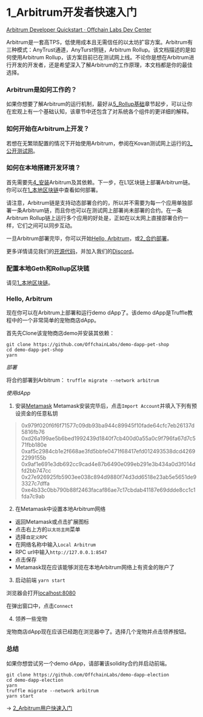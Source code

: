 # 1_Arbitrum开发者快速入门


[Arbitrum Developer Quickstart · Offchain Labs Dev Center](https://developer.offchainlabs.com/docs/developer_quickstart)



Arbitrum是一套高TPS，低使用成本且无需信任的以太坊扩容方案。Arbitrum有三种模式：AnyTrust通道，AnyTurst侧链，Arbitrum Rollup。该文档描述的是如何使用Arbitrum Rollup，该方案目前已在测试网上线。不论你是想在Arbitrum进行开发的开发者，还是希望深入了解Arbitrum的工作原理，本文档都是你的最佳选择。

### Arbitrum是如何工作的？

如果你想要了解Arbitrum的运行机制，最好从[5_Rollup基础](./5_Rollup基础.md)章节起步，可以让你在宏观上有一个基础认知，该章节中还包含了对系统各个组件的更详细的解释。

### 如何开始在Arbitrum上开发？

若想在无繁琐配置的情况下开始使用Arbitrum，参阅在Kovan测试网上运行的[3_公开测试网](./3_公开测试网.md)。

### 如何在本地搭建开发环境？

首先需要先[4_安装](./4_安装.md)Arbitrum及其依赖。下一步，在L1区块链上部署Arbitrum链。你可以在[1_本地区块链](../6_运行节点/1_本地区块链.md)中查看如何部署。

请注意，Arbitrum链是支持动态部署合约的，所以并不需要为每一个应用单独部署一条Arbitrum链，而且你也可以在测试网上部署尚未部署的合约。在一条Arbitrum Rollup链上运行多个应用的好处是，正如在以太网上直接部署合约一样，它们之间可以同步互动。

一旦Arbitrum部署完毕，你可以开始[Hello, Arbitrum](#Hello-Arbitrum)，或[2_合约部署](../3_dapp基础/2_合约部署.md)。

更多详情请见我们的[开源代码](https://github.com/offchainlabs/arbitrum)，并加入我们的[Discord](https://discord.gg/ZpZuw7p)。

### 配置本地Geth和Rollup区块链

请见[1_本地区块链](../6_运行节点/1_本地区块链.md)。

### Hello, Arbitrum

现在你可以在Arbitrum上部署和运行demo dApp了。该demo dApp是Truffle教程中的一个非常简单的宠物商店dApp。

首先先Clone该宠物商店demo并安装其依赖：
```
git clone https://github.com/OffchainLabs/demo-dapp-pet-shop
cd demo-dapp-pet-shop
yarn
```

*部署*

将合约部署到Arbitrum：
`truffle migrate --network arbitrum`

*使用dApp*

1. 安装[Metamask](https://metamask.io)
Metamask安装完毕后，点击`Import Account`并填入下列有预设资金的任意私钥
> 0x979f020f6f6f71577c09db93ba944c89945f10fade64cfc7eb26137d5816fb76  
> 0xd26a199ae5b6bed1992439d1840f7cb400d0a55a0c9f796fa67d7c571fbb180e  
> 0xaf5c2984cb1e2f668ae3fd5bbfe0471f68417efd012493538dcd42692299155b  
> 0x9af1e691e3db692cc9cad4e87b6490e099eb291e3b434a0d3f014dfd2bb747cc  
> 0x27e926925fb5903ee038c894d9880f74d3dd6518e23ab5e5651de93327c7dffa  
> 0xe4b33c0bb790b88f2463facaf86ae7c17cbdab41187e69ddde8cc1c1fda7c9ab  
 
2. 在Metamask中设置本地Arbitrum网络
* 返回Metamask或点击扩展图标
* 点击右上方的`以太坊主网`菜单
* 选择`自定义RPC`
* 在网络名称中输入`Local Arbitrum`
* RPC url中输入`http://127.0.0.1:8547`
* 点击保存
* Metamask现在应该能够浏览在本地Arbitrum网络上有资金的账户了

3. 启动前端
`yarn start`

浏览器会打开[localhost:8080](http://localhost:8080)

在弹出窗口中，点击`Connect`

4. 领养一些宠物

宠物商店dApp现在应该已经跑在浏览器中了。选择几个宠物并点击领养按钮。

### 总结

如果你想尝试另一个demo dApp，请部署该solidity合约并启动前端。

```
git clone https://github.com/OffchainLabs/demo-dapp-election
cd demo-dapp-election
yarn
truffle migrate --network arbitrum
yarn start
```





→ [2_Arbitrum用户快速入门](2_Arbitrum用户快速入门.md)

